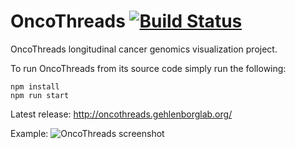 # OncoThreads [![Build Status](https://travis-ci.org/hms-dbmi/OncoThreads.svg?branch=master)](https://travis-ci.org/hms-dbmi/OncoThreads)
OncoThreads longitudinal cancer genomics visualization project.

To run OncoThreads from its source code simply run the following:

```
npm install
npm run start
```
Latest release: <http://oncothreads.gehlenborglab.org/>

Example:
![OncoThreads screenshot](https://user-images.githubusercontent.com/15909854/64640272-9869a300-d3d7-11e9-8901-f23789bd9525.png)
